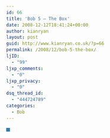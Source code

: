 ```yaml
---
id: 66
title: 'Bob 5 – The Box'
date: 2008-12-12T18:41:24+00:00
author: kianryan
layout: post
guid: http://www.kianryan.co.uk/?p=66
permalink: /2008/12/bob-5-the-box/
ljID:
  - "99"
ljxp_comments:
  - "0"
ljxp_privacy:
  - "0"
dsq_thread_id:
  - "444724789"
categories:
  - Bob
---
```

<img style="border:5px solid #327EB0;" src="/assets/images/2008/11/5-box.png" alt="" title="5-box" class="alignnone size-full wp-image-38" srcset="/assets/images/2008/11/5-box.png 600w, /assets/images/2008/11/5-box-300x188.png 300w" sizes="(max-width: 600px) 100vw, 600px" />